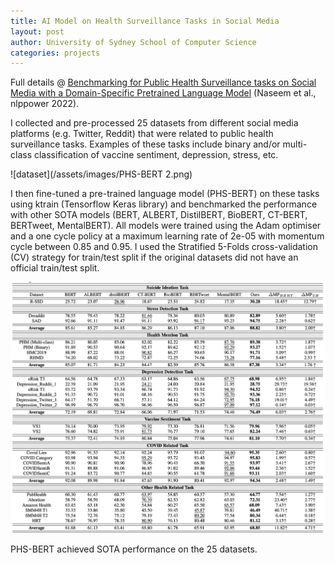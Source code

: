```yaml
---
title: AI Model on Health Surveillance Tasks in Social Media
layout: post
author: University of Sydney School of Computer Science
categories: projects
---
```


Full details @ [Benchmarking for Public Health Surveillance tasks on Social Media with a Domain-Specific Pretrained Language Model](https://aclanthology.org/2022.nlppower-1.3) (Naseem et al., nlppower 2022).

I collected and pre-processed 25 datasets from different social media platforms (e.g. Twitter, Reddit) that were related to public health surveillance tasks. Examples of these tasks include binary and/or multi-class classification of vaccine sentiment, depression, stress, etc. 

![dataset](/assets/images/PHS-BERT 2.png)

I then fine-tuned a pre-trained language model (PHS-BERT) on these tasks using ktrain (Tensorflow Keras library) and benchmarked the performance with other SOTA models (BERT, ALBERT, DistilBERT, BioBERT, CT-BERT, BERTweet, MentalBERT). All models were trained using the Adam optimiser and a one cycle policy at a maximum learning rate of 2e-05 with momentum cycle between 0.85 and 0.95. I used the Stratified 5-Folds cross-validation (CV) strategy for train/test split if the original datasets did not have an official train/test split.

![result](/assets/images/PHS-BERT.png)

PHS-BERT achieved SOTA performance on the 25 datasets.
